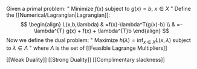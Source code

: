 Given a primal problem:
" Minimize $f(x)$ subject to $g(x)=b$, $x\in X$ "
Define the [[Numerical/Lagrangian|Lagrangian]]:
$$
\begin{align}
L(x,b,\lambda) & =f(x)-\lambda^T(g(x)-b) \\
 & =-\lambda^{T} g(x)  + f(x) + \lambda^{T}b
\end{align}
$$
Now we define the dual problem: 
" Maximize $h(\lambda)=\inf_{x\in X}L(x,\lambda)$ subject to $\lambda\in \Lambda$ "
where $\Lambda$ is the set of [[Feasible Lagrange Multipliers]]

[[Weak Duality]]
[[Strong Duality]]
[[Complimentary slackness]]